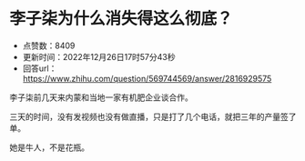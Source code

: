 # 李子柒为什么消失得这么彻底？
- 点赞数：8409
- 更新时间：2022年12月26日17时57分43秒
- 回答url：https://www.zhihu.com/question/569744569/answer/2816929575
<body>
 <p data-pid="D6qqPVzF">李子柒前几天来内蒙和当地一家有机肥企业谈合作。</p>
 <p data-pid="rCcPzky_">三天的时间，没有发视频也没有做直播，只是打了几个电话，就把三年的产量签了单。</p>
 <p data-pid="JpJgUVIB">她是牛人，不是花瓶。</p>
</body>